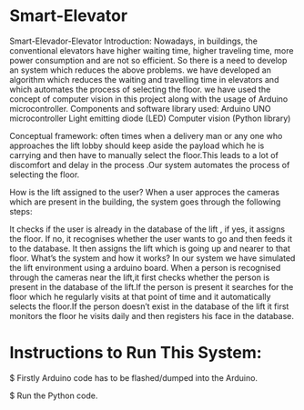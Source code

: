 # Smart-Elevator

Smart-Elevador-Elevator
Introduction: Nowadays, in buildings, the conventional elevators have higher waiting time, higher traveling time, more power consumption and are not so efficient. So there is a need to develop an system which reduces the above problems. we have developed an algorithm which reduces the waiting and travelling time in elevators and which automates the process of selecting the floor. we have used the concept of computer vision in this project along with the usage of Arduino microcontroller. Components and software library used: Arduino UNO microcontroller Light emitting diode (LED) Computer vision (Python library)

Conceptual framework: often times when a delivery man or any one who approaches the lift lobby should keep aside the payload which he is carrying and then have to manually select the floor.This leads to a lot of discomfort and delay in the process .Our system automates the process of selecting the floor.

How is the lift assigned to the user? When a user approces the cameras which are present in the building, the system goes through the following steps:

It checks if the user is already in the database of the lift , if yes, it assigns the floor.
If no, it recognises whether the user wants to go and then feeds it to the database.
It then assigns the lift which is going up and nearer to that floor.
What’s the system and how it works? In our system we have simulated the lift environment using a arduino board. When a person is recognised through the cameras near the lift,it first checks whether the person is present in the database of the lift.If the person is present it searches for the floor which he regularly visits at that point of time and it automatically selects the floor.If the person doesn’t exist in the database of the lift it first monitors the floor he visits daily and then registers his face in the database.


# Instructions to Run This System:
 
$ Firstly Arduino code has to be flashed/dumped into the Arduino.
 
$ Run the Python code.
